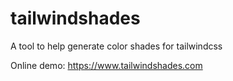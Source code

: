 # tailwindshades
A tool to help generate color shades for tailwindcss

Online demo: https://www.tailwindshades.com

